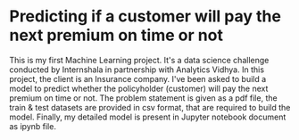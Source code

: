 # Predicting if a customer will pay the next premium on time or not
This is my first Machine Learning project. It's a data science challenge conducted by Internshala in partnership with Analytics Vidhya. In this project, the client is an Insurance company. I've been asked to build a model to predict whether the policyholder (customer) will pay the next premium on time or not. The problem statement is given as a pdf file, the train & test datasets are provided in csv format, that are required to build the model. Finally, my detailed model is present in Jupyter notebook document as ipynb file.
